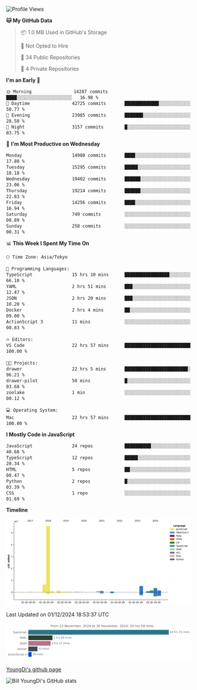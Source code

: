 <!--START_SECTION:waka-->
![Profile Views](http://img.shields.io/badge/Profile%20Views-0-blue)

**🐱 My GitHub Data** 

> 📦 1.0 MB Used in GitHub's Storage 
 > 
> 🚫 Not Opted to Hire
 > 
> 📜 34 Public Repositories 
 > 
> 🔑 4 Private Repositories 
 > 
**I'm an Early 🐤** 

```text
🌞 Morning                14287 commits       ████░░░░░░░░░░░░░░░░░░░░░   16.98 % 
🌆 Daytime                42725 commits       █████████████░░░░░░░░░░░░   50.77 % 
🌃 Evening                23985 commits       ███████░░░░░░░░░░░░░░░░░░   28.50 % 
🌙 Night                  3157 commits        █░░░░░░░░░░░░░░░░░░░░░░░░   03.75 % 
```
📅 **I'm Most Productive on Wednesday** 

```text
Monday                   14980 commits       ████░░░░░░░░░░░░░░░░░░░░░   17.80 % 
Tuesday                  15295 commits       █████░░░░░░░░░░░░░░░░░░░░   18.18 % 
Wednesday                19402 commits       ██████░░░░░░░░░░░░░░░░░░░   23.06 % 
Thursday                 19214 commits       ██████░░░░░░░░░░░░░░░░░░░   22.83 % 
Friday                   14256 commits       ████░░░░░░░░░░░░░░░░░░░░░   16.94 % 
Saturday                 749 commits         ░░░░░░░░░░░░░░░░░░░░░░░░░   00.89 % 
Sunday                   258 commits         ░░░░░░░░░░░░░░░░░░░░░░░░░   00.31 % 
```


📊 **This Week I Spent My Time On** 

```text
🕑︎ Time Zone: Asia/Tokyo

💬 Programming Languages: 
TypeScript               15 hrs 10 mins      █████████████████░░░░░░░░   66.10 % 
YAML                     2 hrs 51 mins       ███░░░░░░░░░░░░░░░░░░░░░░   12.47 % 
JSON                     2 hrs 20 mins       ███░░░░░░░░░░░░░░░░░░░░░░   10.20 % 
Docker                   2 hrs 4 mins        ██░░░░░░░░░░░░░░░░░░░░░░░   09.00 % 
ActionScript 3           11 mins             ░░░░░░░░░░░░░░░░░░░░░░░░░   00.83 % 

🔥 Editors: 
VS Code                  22 hrs 57 mins      █████████████████████████   100.00 % 

🐱‍💻 Projects: 
drawer                   22 hrs 5 mins       ████████████████████████░   96.21 % 
drawer-pilot             50 mins             █░░░░░░░░░░░░░░░░░░░░░░░░   03.68 % 
zoolake                  1 min               ░░░░░░░░░░░░░░░░░░░░░░░░░   00.12 % 

💻 Operating System: 
Mac                      22 hrs 57 mins      █████████████████████████   100.00 % 
```

**I Mostly Code in JavaScript** 

```text
JavaScript               24 repos            ██████████░░░░░░░░░░░░░░░   40.68 % 
TypeScript               12 repos            █████░░░░░░░░░░░░░░░░░░░░   20.34 % 
HTML                     5 repos             ██░░░░░░░░░░░░░░░░░░░░░░░   08.47 % 
Python                   2 repos             █░░░░░░░░░░░░░░░░░░░░░░░░   03.39 % 
CSS                      1 repo              ░░░░░░░░░░░░░░░░░░░░░░░░░   01.69 % 
```



**Timeline**

![Lines of Code chart](https://raw.githubusercontent.com/Youngdi/Youngdi/master/assets/bar_graph.png)


 Last Updated on 01/12/2024 18:53:37 UTC
<!--END_SECTION:waka-->

![wakatime](./images/stat.svg)

[YoungDi's github page](https://youngdi.github.io)

![Bill YoungDi's GitHub stats](https://github-readme-stats.vercel.app/api?username=youngdi&count_private=true&show_icons=true)
